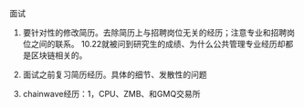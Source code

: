 面试

 1. 要针对性的修改简历。去除简历上与招聘岗位无关的经历；注意专业和招聘岗位之间的联系。
   10.22就被问到研究生的成绩、为什么公共管理专业经历却都是区块链相关的。
   
 2. 面试之前复习简历经历。具体的细节、发散性的问题
 3. chainwave经历：1，CPU、ZMB、和GMQ交易所

<!--stackedit_data:
eyJoaXN0b3J5IjpbLTg4ODAzMTg4NSw4ODk3NTg4OTAsLTUwNT
Y2ODUyOCwtMTc5MDUxNzA4Nl19
-->
